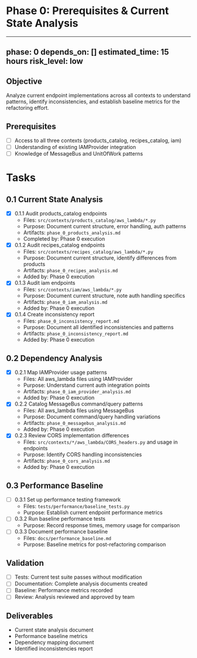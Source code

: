 # Phase 0: Prerequisites & Current State Analysis

---
phase: 0
depends_on: []
estimated_time: 15 hours
risk_level: low
---

## Objective
Analyze current endpoint implementations across all contexts to understand patterns, identify inconsistencies, and establish baseline metrics for the refactoring effort.

## Prerequisites
- [ ] Access to all three contexts (products_catalog, recipes_catalog, iam)
- [ ] Understanding of existing IAMProvider integration
- [ ] Knowledge of MessageBus and UnitOfWork patterns

# Tasks

## 0.1 Current State Analysis
- [x] 0.1.1 Audit products_catalog endpoints
  - Files: `src/contexts/products_catalog/aws_lambda/*.py`
  - Purpose: Document current structure, error handling, auth patterns
  - Artifacts: `phase_0_products_analysis.md`
  - Completed by: Phase 0 execution
- [x] 0.1.2 Audit recipes_catalog endpoints
  - Files: `src/contexts/recipes_catalog/aws_lambda/*.py`
  - Purpose: Document current structure, identify differences from products
  - Artifacts: `phase_0_recipes_analysis.md`
  - Added by: Phase 0 execution
- [x] 0.1.3 Audit iam endpoints
  - Files: `src/contexts/iam/aws_lambda/*.py`
  - Purpose: Document current structure, note auth handling specifics
  - Artifacts: `phase_0_iam_analysis.md`
  - Added by: Phase 0 execution
- [x] 0.1.4 Create inconsistency report
  - Files: `phase_0_inconsistency_report.md`
  - Purpose: Document all identified inconsistencies and patterns
  - Artifacts: `phase_0_inconsistency_report.md`
  - Added by: Phase 0 execution

## 0.2 Dependency Analysis
- [x] 0.2.1 Map IAMProvider usage patterns
  - Files: All aws_lambda files using IAMProvider
  - Purpose: Understand current auth integration points
  - Artifacts: `phase_0_iam_provider_analysis.md`
  - Added by: Phase 0 execution
- [x] 0.2.2 Catalog MessageBus command/query patterns
  - Files: All aws_lambda files using MessageBus
  - Purpose: Document command/query handling variations
  - Artifacts: `phase_0_messagebus_analysis.md`
  - Added by: Phase 0 execution
- [x] 0.2.3 Review CORS implementation differences
  - Files: `src/contexts/*/aws_lambda/CORS_headers.py` and usage in endpoints
  - Purpose: Identify CORS handling inconsistencies
  - Artifacts: `phase_0_cors_analysis.md`
  - Added by: Phase 0 execution

## 0.3 Performance Baseline
- [ ] 0.3.1 Set up performance testing framework
  - Files: `tests/performance/baseline_tests.py`
  - Purpose: Establish current endpoint performance metrics
- [ ] 0.3.2 Run baseline performance tests
  - Purpose: Record response times, memory usage for comparison
- [ ] 0.3.3 Document performance baseline
  - Files: `docs/performance_baseline.md`
  - Purpose: Baseline metrics for post-refactoring comparison

## Validation
- [ ] Tests: Current test suite passes without modification
- [ ] Documentation: Complete analysis documents created
- [ ] Baseline: Performance metrics recorded
- [ ] Review: Analysis reviewed and approved by team

## Deliverables
- Current state analysis document
- Performance baseline metrics
- Dependency mapping document
- Identified inconsistencies report 